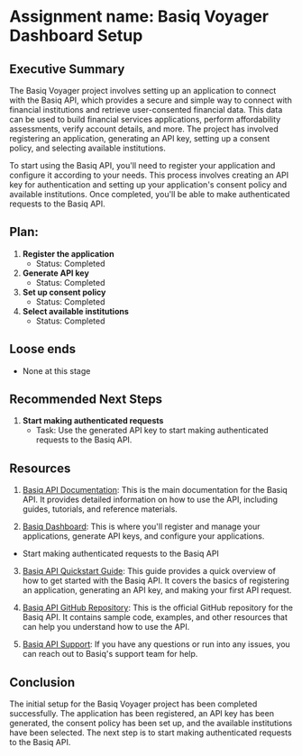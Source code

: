 # Assignment name: Basiq Voyager Dashboard Setup

## Executive Summary 

The Basiq Voyager project involves setting up an application to connect with the Basiq API, which provides a secure and simple way to connect with financial institutions and retrieve user-consented financial data. This data can be used to build financial services applications, perform affordability assessments, verify account details, and more. The project has involved registering an application, generating an API key, setting up a consent policy, and selecting available institutions.

To start using the Basiq API, you'll need to register your application and configure it according to your needs. This process involves creating an API key for authentication and setting up your application's consent policy and available institutions. Once completed, you'll be able to make authenticated requests to the Basiq API.

## Plan: 

1. **Register the application**
   - Status: Completed
2. **Generate API key**
   - Status: Completed
3. **Set up consent policy**
   - Status: Completed
4. **Select available institutions**
   - Status: Completed

## Loose ends

- None at this stage

## Recommended Next Steps 

1. **Start making authenticated requests**
   - Task: Use the generated API key to start making authenticated requests to the Basiq API.

## Resources 

1. [Basiq API Documentation](https://api.basiq.io/): This is the main documentation for the Basiq API. It provides detailed information on how to use the API, including guides, tutorials, and reference materials.

2. [Basiq Dashboard](https://dashboard.basiq.io/): This is where you'll register and manage your applications, generate API keys, and configure your applications.
- Start making authenticated requests to the Basiq API

3. [Basiq API Quickstart Guide](https://basiq.io/api/guide/quickstart/): This guide provides a quick overview of how to get started with the Basiq API. It covers the basics of registering an application, generating an API key, and making your first API request.

4. [Basiq API GitHub Repository](https://github.com/basiqio/basiq-api): This is the official GitHub repository for the Basiq API. It contains sample code, examples, and other resources that can help you understand how to use the API.

5. [Basiq API Support](https://basiq.io/support/): If you have any questions or run into any issues, you can reach out to Basiq's support team for help.

## Conclusion 

The initial setup for the Basiq Voyager project has been completed successfully. The application has been registered, an API key has been generated, the consent policy has been set up, and the available institutions have been selected. The next step is to start making authenticated requests to the Basiq API.
